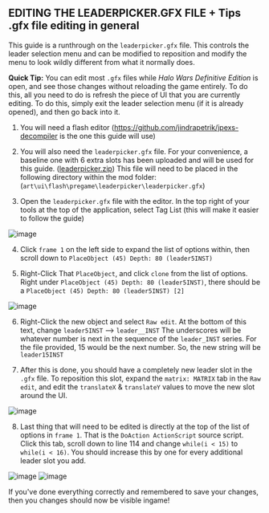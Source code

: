 ## **EDITING THE LEADERPICKER.GFX FILE + Tips .gfx file editing in general**

This guide is a runthrough on the `leaderpicker.gfx` file. This controls the leader selection menu and can be modified to reposition and modify the menu to look wildly different from what it normally does.

**Quick Tip:** You can edit most `.gfx` files while *Halo Wars Definitive Edition* is open, and see those changes without reloading the game entirely. To do this, all you need to do is refresh the piece of UI that you are currently editing.  To do this, simply exit the leader selection menu (if it is already opened), and then go back into it.

1. You will need a flash editor (https://github.com/jindrapetrik/jpexs-decompiler is the one this guide will use)

2. You will also need the `leaderpicker.gfx` file. For your convenience, a baseline one with 6 extra slots has been uploaded and will be used for this guide. ([leaderpicker.zip](https://github.com/HaloWarsModding/HaloWarsModding.github.io/files/14397490/leaderpicker.zip)) This file will need to be placed in the following directory within the mod folder: (`art\ui\flash\pregame\leaderpicker\leaderpicker.gfx`)
 
3. Open the `leaderpicker.gfx` file with the editor. In the top right of your tools at the top of the application, select Tag List (this will make it easier to follow the guide)

![image](https://i.imgur.com/Elgr0gb.png)

4. Click `frame 1` on the left side to expand the list of options within, then scroll down to `PlaceObject (45) Depth: 80 (leader5INST)`

5. Right-Click That `PlaceObject`, and click `clone` from the list of options.  Right under `PlaceObject (45) Depth: 80 (leader5INST)`, there should be a `PlaceObject (45) Depth: 80 (leader5INST) [2]`

![image](https://i.imgur.com/2EFW7qj.png)

6. Right-Click the new object and select `Raw edit`.  At the bottom of this text, change `leader5INST` --> `leader__INST`
The underscores will be whatever number is next in the sequence of the `leader_INST` series. For the file provided, 15 would be the next number.  So, the new string will be `leader15INST`


7. After this is done, you should have a completely new leader slot in the `.gfx` file. To reposition this slot, expand the `matrix: MATRIX` tab in the `Raw edit`, and edit the `translateX` & `translateY` values to move the new slot around the UI.

![image](https://i.imgur.com/EfftUED.png)

8. Last thing that will need to be edited is directly at the top of the list of options in `frame 1`. That is the `DoAction ActionScript` source script.  Click this tab, scroll down to line 114 and change `while(i < 15)` to `while(i < 16)`.  You should increase this by one for every additional leader slot you add.

![image](https://i.imgur.com/w9St4uC.png)
![image](https://i.imgur.com/146BXaQ.png)

If you've done everything correctly and remembered to save your changes, then you changes should now be visible ingame!
